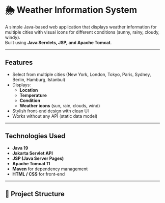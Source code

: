 # 🌦 Weather Information System

A simple Java-based web application that displays weather information for multiple cities with visual icons for different conditions (sunny, rainy, cloudy, windy).  
Built using **Java Servlets, JSP, and Apache Tomcat**.

---

## Features
- Select from multiple cities (New York, London, Tokyo, Paris, Sydney, Berlin, Hamburg, Istanbul)
- Displays:
  - **Location**
  - **Temperature**
  - **Condition**
  - **Weather icons** (sun, rain, clouds, wind)
- Stylish front-end design with clean UI
- Works without any API (static data model)

---

## Technologies Used
- **Java 19**
- **Jakarta Servlet API**
- **JSP (Java Server Pages)**
- **Apache Tomcat 11**
- **Maven** for dependency management
- **HTML / CSS** for front-end

---

## 📂 Project Structure
